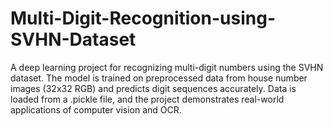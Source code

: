# Multi-Digit-Recognition-using-SVHN-Dataset
A deep learning project for recognizing multi-digit numbers using the SVHN dataset. The model is trained on preprocessed data from house number images (32x32 RGB) and predicts digit sequences accurately. Data is loaded from a .pickle file, and the project demonstrates real-world applications of computer vision and OCR.
